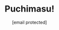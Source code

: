 --- 
slug: "puchimasu"
title: "Puchimasu!"
publishdate: "2019-01-02"
src: "https://365manga.net/manga/puchimasu"
author: "[email protected]"
image: "https://data.365manga.net/images/thumbnails/32594-puchimasu.jpg"
tags: ["Comedy","Shounen","Shounen ai","Slice of life"]
chapters: ["Chapter 92.3: Loop The Summer ","Chapter 92.2: Hot Days ","Chapter 92.1: Exciting Golf ","Chapter 91.3 ","Chapter 91.2: What’s Wrong"," Ritsuko? ","Chapter 91.1 ","Chapter 90.1: I Wanna Captureyou ","Chapter 90.2 ","Chapter 90.3 ","Chapter 89.2 ","Chapter 89.1 ","Chapter 88.2: Train En Route ","Chapter 88.1: The Obtainable And Unobtainable ","Chapter 87.2 ","Chapter 87.1 ","Chapter 87 ","Chapter 86 ","Chapter 86.1 ","Chapter 86.2 ","Chapter 85 ","Chapter 84 ","Chapter 83 ","Chapter 82 ","Chapter 81 ","Chapter 80 ","Chapter 79 ","Chapter 78 ","Chapter 77 ","Chapter 76 ","Chapter 75 ","Chapter 74 ","Chapter 73 ","Chapter 72 ","Chapter 71 ","Chapter 70 ","Chapter 69 ","Chapter 68 ","Chapter 67 ","Chapter 66 ","Chapter 65 ","Chapter 64 ","Chapter 63 ","Chapter 62 ","Chapter 61 ","Chapter 60 ","Chapter 59 ","Chapter 58 ","Chapter 57 ","Chapter 56 ","Chapter 55 ","Chapter 54 ","Chapter 53.2 ","Chapter 53.1 ","Chapter 53 ","Chapter 52 ","Chapter 51 ","Chapter 51.1 ","Chapter 51.2 ","Chapter 50.5 ","Chapter 50.2 ","Chapter 50.1 ","Chapter 50 ","Chapter 49.2 ","Chapter 49.1 ","Chapter 49 ","Chapter 48 ","Chapter 47.2 ","Chapter 47.1 ","Chapter 47 ","Chapter 46.2 ","Chapter 46.1 ","Chapter 46 ","Chapter 45 ","Chapter 44 ","Chapter 44.1 ","Chapter 44.2 ","Chapter 43.6: Extra ","Chapter 43.5: Extra ","Chapter 43 ","Chapter 42.2 ","Chapter 42.1 ","Chapter 42 ","Chapter 41 ","Chapter 40 ","Chapter 40.1 ","Chapter 40.2 ","Chapter 39.2 ","Chapter 39.1 ","Chapter 39 ","Chapter 38.5 ","Chapter 38 ","Chapter 37 ","Chapter 36 ","Chapter 35 ","Chapter 34 ","Chapter 33.5: Volume 3 Extras ","Chapter 33: My First Shopping Trip ","Chapter 32: The Feeling Of Speech ","Chapter 31: Wish That Reaches The Heavens ","Chapter 30: Radio Together ","Chapter 29: Running Office Worker ","Chapter 28: Just Can't Win ","Chapter 27: The Aimless Duo's Travels ","Chapter 27.2: Twice Or Thrice ","Chapter 26.2: Second Swim Meet ","Chapter 26.1: Producer's Trap ","Chapter 26: Producer's Trap ","Chapter 25: Paper Wars ","Chapter 24.2 ","Chapter 24.1: Full-blown Cooking ","Chapter 24: Full-blown Cooking ","Chapter 23: A Sudden Journey ","Chapter 23.1: A Sudden Journey ","Chapter 23.2: Small Devil ","Chapter 22.2: King Me ","Chapter 22.1 ","Chapter 22: Don't Mind Idol ","Chapter 21.2 ","Chapter 21.1: A Petit Trip ","Chapter 21: A Petit Trip ","Chapter 20: A Suprising Truth ","Chapter 20.1 ","Chapter 20.2: Wandering Traveller ","Chapter 19.2: Pudgy Makochii ","Chapter 19.1 ","Chapter 19: A It's Tough"," Ritsuko-san ","Chapter 18.2 ","Chapter 18.1: Bad At Brushing ","Chapter 18: A Bad At Brushing ","Chapter 17: A Vacation As It Is ","Chapter 17.1 "," Chapter 17.2: The Vacation Continues ","Chapter 16: Uninvited Guest ","Chapter 15: Fun Radio ","Chapter 14.2 ","Chapter 14.1: For Love ","Chapter 14: A For Love ","Chapter 13: A Because I'm A Girl ","Chapter 13.1: Because I'm A Girl ","Chapter 13.2 ","Chapter 12: Sky High ","Chapter 11: Overseas Yet Again ","Chapter 10: A Small ","Chapter 9: Madly In Love With The Puchi ","Chapter 8: New Employee ","Chapter 7: Help Me ","Chapter 6: Wonderful New Characters ","Chapter 5: An Unexpected Ability ","Chapter 4: Wandering Travelers ","Chapter 3: Where Did You Come From ","Chapter 2: A Sudden Entrance ","Chapter 1 ","Chapter 0.1: Puchigosu!!"]
chapterlinks: ["https://365manga.net/puchimasu/chapter-92-3.html","https://365manga.net/puchimasu/chapter-92-2.html","https://365manga.net/puchimasu/chapter-92-1.html","https://365manga.net/puchimasu/chapter-91-3.html","https://365manga.net/puchimasu/chapter-91-2.html","https://365manga.net/puchimasu/chapter-91-1.html","https://365manga.net/puchimasu/chapter-90-1.html","https://365manga.net/puchimasu/chapter-90-2.html","https://365manga.net/puchimasu/chapter-90-3.html","https://365manga.net/puchimasu/chapter-89-2.html","https://365manga.net/puchimasu/chapter-89-1.html","https://365manga.net/puchimasu/chapter-88-2.html","https://365manga.net/puchimasu/chapter-88-1.html","https://365manga.net/puchimasu/chapter-87-2.html","https://365manga.net/puchimasu/chapter-87-1.html","https://365manga.net/puchimasu/chapter-87.html","https://365manga.net/puchimasu/chapter-86.html","https://365manga.net/puchimasu/chapter-86-1.html","https://365manga.net/puchimasu/chapter-86-2.html","https://365manga.net/puchimasu/chapter-85.html","https://365manga.net/puchimasu/chapter-84.html","https://365manga.net/puchimasu/chapter-83.html","https://365manga.net/puchimasu/chapter-82.html","https://365manga.net/puchimasu/chapter-81.html","https://365manga.net/puchimasu/chapter-80.html","https://365manga.net/puchimasu/chapter-79.html","https://365manga.net/puchimasu/chapter-78.html","https://365manga.net/puchimasu/chapter-77.html","https://365manga.net/puchimasu/chapter-76.html","https://365manga.net/puchimasu/chapter-75.html","https://365manga.net/puchimasu/chapter-74.html","https://365manga.net/puchimasu/chapter-73.html","https://365manga.net/puchimasu/chapter-72.html","https://365manga.net/puchimasu/chapter-71.html","https://365manga.net/puchimasu/chapter-70.html","https://365manga.net/puchimasu/chapter-69.html","https://365manga.net/puchimasu/chapter-68.html","https://365manga.net/puchimasu/chapter-67.html","https://365manga.net/puchimasu/chapter-66.html","https://365manga.net/puchimasu/chapter-65.html","https://365manga.net/puchimasu/chapter-64.html","https://365manga.net/puchimasu/chapter-63.html","https://365manga.net/puchimasu/chapter-62.html","https://365manga.net/puchimasu/chapter-61.html","https://365manga.net/puchimasu/chapter-60.html","https://365manga.net/puchimasu/chapter-59.html","https://365manga.net/puchimasu/chapter-58.html","https://365manga.net/puchimasu/chapter-57.html","https://365manga.net/puchimasu/chapter-56.html","https://365manga.net/puchimasu/chapter-55.html","https://365manga.net/puchimasu/chapter-54.html","https://365manga.net/puchimasu/chapter-53-2.html","https://365manga.net/puchimasu/chapter-53-1.html","https://365manga.net/puchimasu/chapter-53.html","https://365manga.net/puchimasu/chapter-52.html","https://365manga.net/puchimasu/chapter-51.html","https://365manga.net/puchimasu/chapter-51-1.html","https://365manga.net/puchimasu/chapter-51-2.html","https://365manga.net/puchimasu/chapter-50-5.html","https://365manga.net/puchimasu/chapter-50-2.html","https://365manga.net/puchimasu/chapter-50-1.html","https://365manga.net/puchimasu/chapter-50.html","https://365manga.net/puchimasu/chapter-49-2.html","https://365manga.net/puchimasu/chapter-49-1.html","https://365manga.net/puchimasu/chapter-49.html","https://365manga.net/puchimasu/chapter-48.html","https://365manga.net/puchimasu/chapter-47-2.html","https://365manga.net/puchimasu/chapter-47-1.html","https://365manga.net/puchimasu/chapter-47.html","https://365manga.net/puchimasu/chapter-46-2.html","https://365manga.net/puchimasu/chapter-46-1.html","https://365manga.net/puchimasu/chapter-46.html","https://365manga.net/puchimasu/chapter-45.html","https://365manga.net/puchimasu/chapter-44.html","https://365manga.net/puchimasu/chapter-44-1.html","https://365manga.net/puchimasu/chapter-44-2.html","https://365manga.net/puchimasu/chapter-43-6.html","https://365manga.net/puchimasu/chapter-43-5.html","https://365manga.net/puchimasu/chapter-43.html","https://365manga.net/puchimasu/chapter-42-2.html","https://365manga.net/puchimasu/chapter-42-1.html","https://365manga.net/puchimasu/chapter-42.html","https://365manga.net/puchimasu/chapter-41.html","https://365manga.net/puchimasu/chapter-40.html","https://365manga.net/puchimasu/chapter-40-1.html","https://365manga.net/puchimasu/chapter-40-2.html","https://365manga.net/puchimasu/chapter-39-2.html","https://365manga.net/puchimasu/chapter-39-1.html","https://365manga.net/puchimasu/chapter-39.html","https://365manga.net/puchimasu/chapter-38-5.html","https://365manga.net/puchimasu/chapter-38.html","https://365manga.net/puchimasu/chapter-37.html","https://365manga.net/puchimasu/chapter-36.html","https://365manga.net/puchimasu/chapter-35.html","https://365manga.net/puchimasu/chapter-34.html","https://365manga.net/puchimasu/chapter-33-5.html","https://365manga.net/puchimasu/chapter-33.html","https://365manga.net/puchimasu/chapter-32.html","https://365manga.net/puchimasu/chapter-31.html","https://365manga.net/puchimasu/chapter-30.html","https://365manga.net/puchimasu/chapter-29.html","https://365manga.net/puchimasu/chapter-28.html","https://365manga.net/puchimasu/chapter-27.html","https://365manga.net/puchimasu/chapter-27-2.html","https://365manga.net/puchimasu/chapter-26-2.html","https://365manga.net/puchimasu/chapter-26-1.html","https://365manga.net/puchimasu/chapter-26.html","https://365manga.net/puchimasu/chapter-25.html","https://365manga.net/puchimasu/chapter-24-2.html","https://365manga.net/puchimasu/chapter-24-1.html","https://365manga.net/puchimasu/chapter-24.html","https://365manga.net/puchimasu/chapter-23.html","https://365manga.net/puchimasu/chapter-23-1.html","https://365manga.net/puchimasu/chapter-23-2.html","https://365manga.net/puchimasu/chapter-22-2.html","https://365manga.net/puchimasu/chapter-22-1.html","https://365manga.net/puchimasu/chapter-22.html","https://365manga.net/puchimasu/chapter-21-2.html","https://365manga.net/puchimasu/chapter-21-1.html","https://365manga.net/puchimasu/chapter-21.html","https://365manga.net/puchimasu/chapter-20.html","https://365manga.net/puchimasu/chapter-20-1.html","https://365manga.net/puchimasu/chapter-20-2.html","https://365manga.net/puchimasu/chapter-19-2.html","https://365manga.net/puchimasu/chapter-19-1.html","https://365manga.net/puchimasu/chapter-19.html","https://365manga.net/puchimasu/chapter-18-2.html","https://365manga.net/puchimasu/chapter-18-1.html","https://365manga.net/puchimasu/chapter-18.html","https://365manga.net/puchimasu/chapter-17.html","https://365manga.net/puchimasu/chapter-17-1.html","https://365manga.net/puchimasu/chapter-17-2.html","https://365manga.net/puchimasu/chapter-16.html","https://365manga.net/puchimasu/chapter-15.html","https://365manga.net/puchimasu/chapter-14-2.html","https://365manga.net/puchimasu/chapter-14-1.html","https://365manga.net/puchimasu/chapter-14.html","https://365manga.net/puchimasu/chapter-13.html","https://365manga.net/puchimasu/chapter-13-1.html","https://365manga.net/puchimasu/chapter-13-2.html","https://365manga.net/puchimasu/chapter-12.html","https://365manga.net/puchimasu/chapter-11.html","https://365manga.net/puchimasu/chapter-10.html","https://365manga.net/puchimasu/chapter-9.html","https://365manga.net/puchimasu/chapter-8.html","https://365manga.net/puchimasu/chapter-7.html","https://365manga.net/puchimasu/chapter-6.html","https://365manga.net/puchimasu/chapter-5.html","https://365manga.net/puchimasu/chapter-4.html","https://365manga.net/puchimasu/chapter-3.html","https://365manga.net/puchimasu/chapter-2.html","https://365manga.net/puchimasu/chapter-1.html","https://365manga.net/puchimasu/chapter-0-1.html"]
description: "From the popular game 'THE [email protected]', comes a petit spinoff cute and soothing 4-koma! The setting is the same 765 Production from the games. One day, 765 Pro idols Ami and Mami bring in the mysterious Petit-dols 'Afuu' and 'Yukipo'!? More and more Petit-dols gather at the offices where everyone works. Leisurely enjoy their daily lives full of laughs and happenings."
---